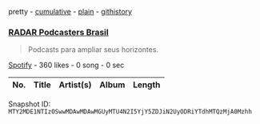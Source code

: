 pretty - [cumulative](/playlists/cumulative/37i9dQZF1DXdWgffwYAtHM.md) - [plain](/playlists/plain/37i9dQZF1DXdWgffwYAtHM) - [githistory](https://github.githistory.xyz/mackorone/spotify-playlist-archive/blob/main/playlists/plain/37i9dQZF1DXdWgffwYAtHM)

### [RADAR Podcasters Brasil](https://open.spotify.com/playlist/37i9dQZF1DXdWgffwYAtHM)

> Podcasts para ampliar seus horizontes.

[Spotify](https://open.spotify.com/user/spotify) - 360 likes - 0 song - 0 sec

| No. | Title | Artist(s) | Album | Length |
|---|---|---|---|---|

Snapshot ID: `MTY2MDE1NTIzOSwwMDAwMDAwMGUyMTU4N2I5YjY5ZDJiN2UyODRiYTdhMTQzMjA0Mzhh`
